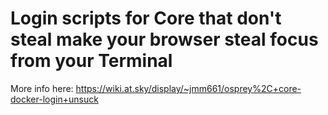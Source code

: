 # Login scripts for Core that don't steal make your browser steal focus from your Terminal
More info here: https://wiki.at.sky/display/~jmm661/osprey%2C+core-docker-login+unsuck

